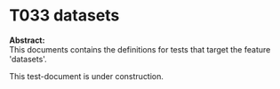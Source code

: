 # T033 datasets
**Abstract:**  
This documents contains the definitions for tests that target the feature 'datasets'.  

This test-document is under construction.